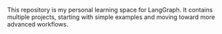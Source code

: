 This repository is my personal learning space for LangGraph.
It contains multiple projects, starting with simple examples and moving toward more advanced workflows.
